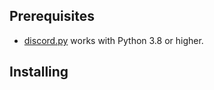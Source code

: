 ## Prerequisites
* [discord.py](https://discordpy.readthedocs.io/en/stable/intro.html) works with Python 3.8 or higher.

## Installing
